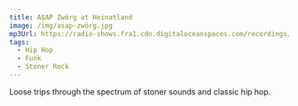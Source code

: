 ```yaml
---
title: A$AP Zwörg at Heinatland
image: /img/asap-zwörg.jpg
mp3Url: https://radio-shows.fra1.cdn.digitaloceanspaces.com/recordings/philip@fullbeans.radio/stream_20240310-001934_dani-at-heinatland_cut.mp3
tags:
  - Hip Hop
  - Funk
  - Stoner Rock
---
```

Loose trips through the spectrum of stoner sounds and classic hip hop.